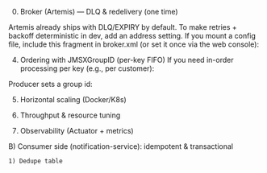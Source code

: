 0) Broker (Artemis) — DLQ & redelivery (one time)

Artemis already ships with DLQ/EXPIRY by default. To make retries + backoff deterministic in dev, add an address setting. If you mount a config file, include this fragment in broker.xml (or set it once via the web console):

4) Ordering with JMSXGroupID (per-key FIFO)
   If you need in-order processing per key (e.g., per customer):

Producer sets a group id:


5) Horizontal scaling (Docker/K8s)

6) Throughput & resource tuning


7) Observability (Actuator + metrics)

B) Consumer side (notification-service): idempotent & transactional

    1) Dedupe table

